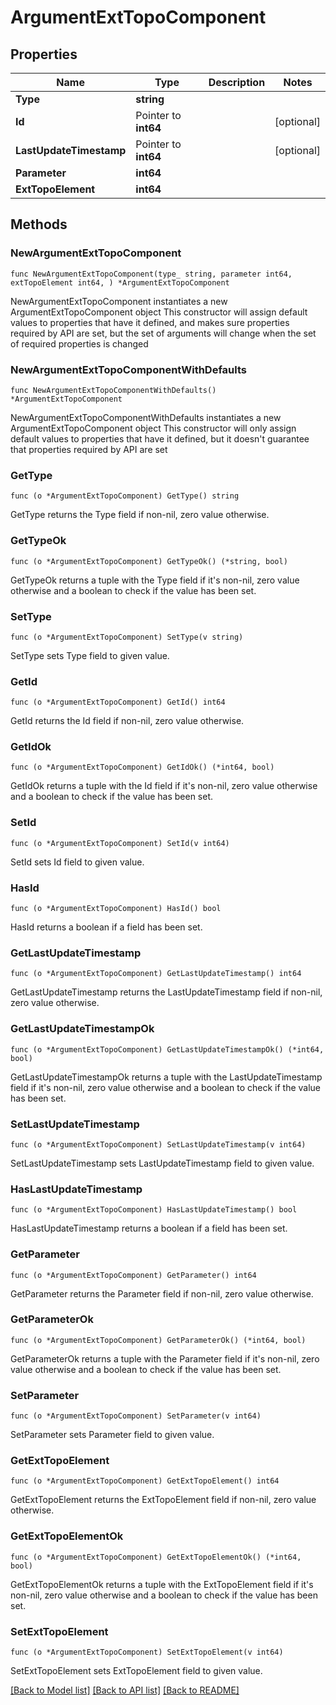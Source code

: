 # ArgumentExtTopoComponent

## Properties

Name | Type | Description | Notes
------------ | ------------- | ------------- | -------------
**Type** | **string** |  | 
**Id** | Pointer to **int64** |  | [optional] 
**LastUpdateTimestamp** | Pointer to **int64** |  | [optional] 
**Parameter** | **int64** |  | 
**ExtTopoElement** | **int64** |  | 

## Methods

### NewArgumentExtTopoComponent

`func NewArgumentExtTopoComponent(type_ string, parameter int64, extTopoElement int64, ) *ArgumentExtTopoComponent`

NewArgumentExtTopoComponent instantiates a new ArgumentExtTopoComponent object
This constructor will assign default values to properties that have it defined,
and makes sure properties required by API are set, but the set of arguments
will change when the set of required properties is changed

### NewArgumentExtTopoComponentWithDefaults

`func NewArgumentExtTopoComponentWithDefaults() *ArgumentExtTopoComponent`

NewArgumentExtTopoComponentWithDefaults instantiates a new ArgumentExtTopoComponent object
This constructor will only assign default values to properties that have it defined,
but it doesn't guarantee that properties required by API are set

### GetType

`func (o *ArgumentExtTopoComponent) GetType() string`

GetType returns the Type field if non-nil, zero value otherwise.

### GetTypeOk

`func (o *ArgumentExtTopoComponent) GetTypeOk() (*string, bool)`

GetTypeOk returns a tuple with the Type field if it's non-nil, zero value otherwise
and a boolean to check if the value has been set.

### SetType

`func (o *ArgumentExtTopoComponent) SetType(v string)`

SetType sets Type field to given value.


### GetId

`func (o *ArgumentExtTopoComponent) GetId() int64`

GetId returns the Id field if non-nil, zero value otherwise.

### GetIdOk

`func (o *ArgumentExtTopoComponent) GetIdOk() (*int64, bool)`

GetIdOk returns a tuple with the Id field if it's non-nil, zero value otherwise
and a boolean to check if the value has been set.

### SetId

`func (o *ArgumentExtTopoComponent) SetId(v int64)`

SetId sets Id field to given value.

### HasId

`func (o *ArgumentExtTopoComponent) HasId() bool`

HasId returns a boolean if a field has been set.

### GetLastUpdateTimestamp

`func (o *ArgumentExtTopoComponent) GetLastUpdateTimestamp() int64`

GetLastUpdateTimestamp returns the LastUpdateTimestamp field if non-nil, zero value otherwise.

### GetLastUpdateTimestampOk

`func (o *ArgumentExtTopoComponent) GetLastUpdateTimestampOk() (*int64, bool)`

GetLastUpdateTimestampOk returns a tuple with the LastUpdateTimestamp field if it's non-nil, zero value otherwise
and a boolean to check if the value has been set.

### SetLastUpdateTimestamp

`func (o *ArgumentExtTopoComponent) SetLastUpdateTimestamp(v int64)`

SetLastUpdateTimestamp sets LastUpdateTimestamp field to given value.

### HasLastUpdateTimestamp

`func (o *ArgumentExtTopoComponent) HasLastUpdateTimestamp() bool`

HasLastUpdateTimestamp returns a boolean if a field has been set.

### GetParameter

`func (o *ArgumentExtTopoComponent) GetParameter() int64`

GetParameter returns the Parameter field if non-nil, zero value otherwise.

### GetParameterOk

`func (o *ArgumentExtTopoComponent) GetParameterOk() (*int64, bool)`

GetParameterOk returns a tuple with the Parameter field if it's non-nil, zero value otherwise
and a boolean to check if the value has been set.

### SetParameter

`func (o *ArgumentExtTopoComponent) SetParameter(v int64)`

SetParameter sets Parameter field to given value.


### GetExtTopoElement

`func (o *ArgumentExtTopoComponent) GetExtTopoElement() int64`

GetExtTopoElement returns the ExtTopoElement field if non-nil, zero value otherwise.

### GetExtTopoElementOk

`func (o *ArgumentExtTopoComponent) GetExtTopoElementOk() (*int64, bool)`

GetExtTopoElementOk returns a tuple with the ExtTopoElement field if it's non-nil, zero value otherwise
and a boolean to check if the value has been set.

### SetExtTopoElement

`func (o *ArgumentExtTopoComponent) SetExtTopoElement(v int64)`

SetExtTopoElement sets ExtTopoElement field to given value.



[[Back to Model list]](../README.md#documentation-for-models) [[Back to API list]](../README.md#documentation-for-api-endpoints) [[Back to README]](../README.md)


